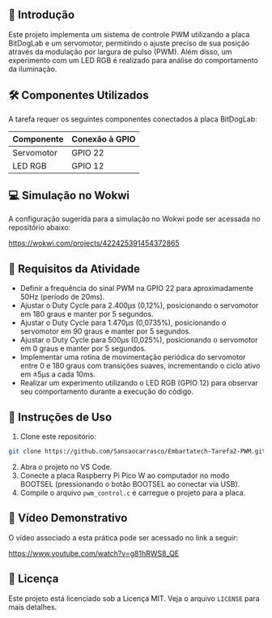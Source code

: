 ## 📌 Introdução

Este projeto implementa um sistema de controle PWM utilizando a placa BitDogLab e um servomotor, permitindo o ajuste preciso de sua posição através da modulação por largura de pulso (PWM). Além disso, um experimento com um LED RGB é realizado para análise do comportamento da iluminação.

## 🛠 Componentes Utilizados

A tarefa requer os seguintes componentes conectados à placa BitDogLab:

| Componente  | Conexão à GPIO |
|-------------|--------------|
| Servomotor  | GPIO 22      |
| LED RGB     | GPIO 12      |

## 💻 Simulação no Wokwi
A configuração sugerida para a simulação no Wokwi pode ser acessada no repositório abaixo:

https://wokwi.com/projects/422425391454372865

## 📌 Requisitos da Atividade

- Definir a frequência do sinal PWM na GPIO 22 para aproximadamente 50Hz (período de 20ms).
- Ajustar o Duty Cycle para 2.400µs (0,12%), posicionando o servomotor em 180 graus e manter por 5 segundos.
- Ajustar o Duty Cycle para 1.470µs (0,0735%), posicionando o servomotor em 90 graus e manter por 5 segundos.
- Ajustar o Duty Cycle para 500µs (0,025%), posicionando o servomotor em 0 graus e manter por 5 segundos.
- Implementar uma rotina de movimentação periódica do servomotor entre 0 e 180 graus com transições suaves, incrementando o ciclo ativo em ±5µs a cada 10ms.
- Realizar um experimento utilizando o LED RGB (GPIO 12) para observar seu comportamento durante a execução do código.

## 🌊 Instruções de Uso

1. Clone este repositório:

```sh
git clone https://github.com/Sansaocarrasco/Embartatech-Tarefa2-PWM.git
```

2. Abra o projeto no VS Code.
3. Conecte a placa Raspberry Pi Pico W ao computador no modo BOOTSEL (pressionando o botão BOOTSEL ao conectar via USB).
4. Compile o arquivo `pwm_control.c` e carregue o projeto para a placa.

## 🎥 Vídeo Demonstrativo

O vídeo associado a esta prática pode ser acessado no link a seguir:

https://www.youtube.com/watch?v=g81hRWS8_QE

## 📜 Licença

Este projeto está licenciado sob a Licença MIT. Veja o arquivo `LICENSE` para mais detalhes.

